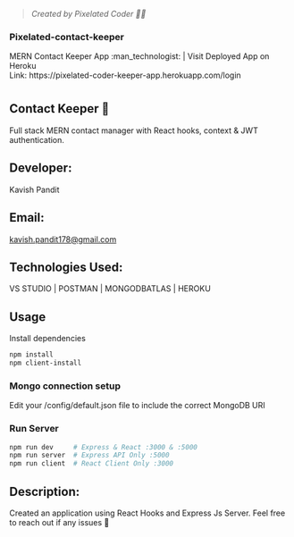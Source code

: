 ><i> Created by Pixelated Coder :man_in_tuxedo:	</i>
<h3>Pixelated-contact-keeper</h3>
MERN Contact Keeper App :man_technologist: | Visit  Deployed  App on Heroku<br>
Link: https://pixelated-coder-keeper-app.herokuapp.com/login

# <h2>Contact Keeper :ledger:</h2>

Full stack MERN contact manager with React hooks, context & JWT authentication.<br>

## Developer: 
Kavish Pandit <br>


## Email: 
kavish.pandit178@gmail.com <br>

## Technologies Used: 
VS STUDIO | POSTMAN | MONGODBATLAS | HEROKU <br>


## Usage

Install dependencies

```bash
npm install
npm client-install
```

### Mongo connection setup

Edit your /config/default.json file to include the correct MongoDB URI

### Run Server

```bash
npm run dev     # Express & React :3000 & :5000
npm run server  # Express API Only :5000
npm run client  # React Client Only :3000
```
## Description: 
Created an application using React Hooks and Express Js Server. Feel free to reach out if any issues :raised_hands:
